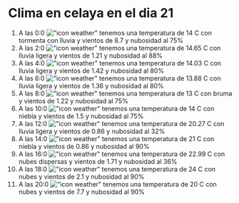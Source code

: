 # Clima en celaya en el dia 21

1. A las 0:0 !["icon weather"](http://openweathermap.org/img/w/11n.png) tenemos una temperatura de 14 C con tormenta con lluvia y  vientos de 8.7 y nubosidad al 75%
1. A las 2:0 !["icon weather"](http://openweathermap.org/img/w/10n.png) tenemos una temperatura de 14.65 C con lluvia ligera y  vientos de 1.21 y nubosidad al 88%
1. A las 4:0 !["icon weather"](http://openweathermap.org/img/w/10n.png) tenemos una temperatura de 14.03 C con lluvia ligera y  vientos de 1.42 y nubosidad al 80%
1. A las 6:0 !["icon weather"](http://openweathermap.org/img/w/10n.png) tenemos una temperatura de 13.88 C con lluvia ligera y  vientos de 1.36 y nubosidad al 80%
1. A las 8:0 !["icon weather"](http://openweathermap.org/img/w/50n.png) tenemos una temperatura de 13 C con bruma y  vientos de 1.22 y nubosidad al 75%
1. A las 10:0 !["icon weather"](http://openweathermap.org/img/w/50d.png) tenemos una temperatura de 14 C con niebla y  vientos de 1.5 y nubosidad al 75%
1. A las 12:0 !["icon weather"](http://openweathermap.org/img/w/10d.png) tenemos una temperatura de 20.27 C con lluvia ligera y  vientos de 0.86 y nubosidad al 32%
1. A las 14:0 !["icon weather"](http://openweathermap.org/img/w/50d.png) tenemos una temperatura de 21 C con niebla y  vientos de 0.86 y nubosidad al 90%
1. A las 16:0 !["icon weather"](http://openweathermap.org/img/w/03d.png) tenemos una temperatura de 22.99 C con nubes dispersas y  vientos de 1.71 y nubosidad al 36%
1. A las 18:0 !["icon weather"](http://openweathermap.org/img/w/04d.png) tenemos una temperatura de 24 C con nubes y  vientos de 2.1 y nubosidad al 90%
1. A las 20:0 !["icon weather"](http://openweathermap.org/img/w/04d.png) tenemos una temperatura de 20 C con nubes y  vientos de 7.7 y nubosidad al 90%
